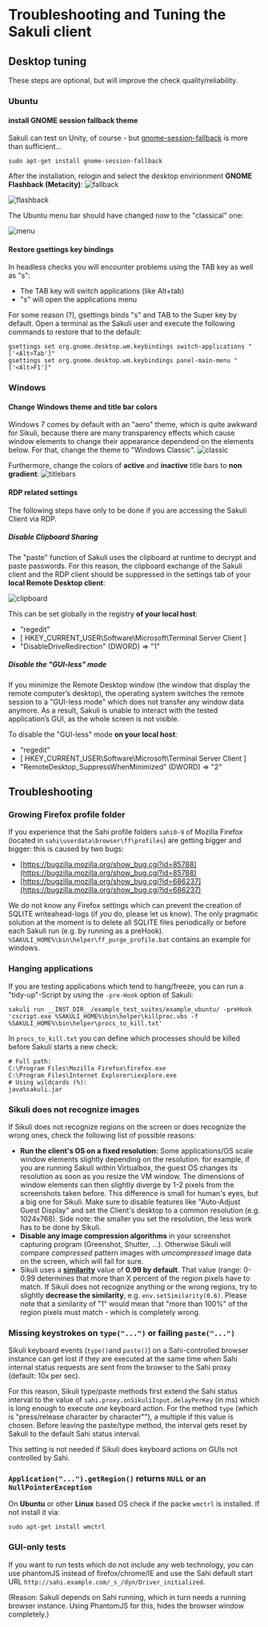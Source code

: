 

# Troubleshooting and Tuning the Sakuli client

## Desktop tuning
These steps are optional, but will improve the check quality/reliability. 

### Ubuntu 
#### install GNOME session fallback theme
Sakuli can test on Unity, of course - but [gnome-session-fallback](https://apps.ubuntu.com/cat/applications/gnome-session-fallback/) is more than sufficient…  

 `sudo apt-get install gnome-session-fallback`

After the installation, relogin and select the desktop envirionment __GNOME Flashback (Metacity)__:
![fallback](.././docs/pics/u_theme_select.jpg)

![flashback](.././docs/pics/u_flashback.jpg)

The Ubuntu menu bar should have changed now to the "classical" one: 

![menu](.././docs/pics/u_menu.jpg)


#### Restore gsettings key bindings

In headless checks you will encounter problems using the TAB key as well as "s": 
* The TAB key will switch applications (like Alt+tab)
* "s" will open the applications menu

For some reason (?), gsettings binds "s" and TAB to the Super key by default. Open a terminal as the Sakuli user and execute the following commands to restore that to the default: 

    gsettings set org.gnome.desktop.wm.keybindings switch-applications "['<Alt>Tab']"
    gsettings set org.gnome.desktop.wm.keybindings panel-main-menu "['<Alt>F1']"


### Windows 

#### Change Windows theme and title bar colors
Windows 7 comes by default with an "aero" theme, which is quite awkward for Sikuli, because there are many transparency effects which cause window elements to change their appearance dependend on the elements below. For that, change the theme to "Windows Classic".
![classic](pics/w_classictheme.jpg)


Furthermore, change the colors of **active** and **inactive** title bars to **non gradient**: 
![titlebars](pics/w_titlebar.jpg)

#### RDP related settings
The following steps have only to be done if you are accessing the Sakuli Client via RDP. 
##### Disable Clipboard Sharing
The "paste" function of Sakuli uses the clipboard at runtime to decrypt and paste passwords. For this reason, the clipboard exchange of the Sakuli client and the RDP client should be suppressed in the settings tab of your **local Remote Desktop client**:

![clipboard](pics/w_clipboard.jpg)

This can be set globally in the registry **of your local host**: 

* "regedit"
* [ HKEY_CURRENT_USER\Software\Microsoft\Terminal Server Client ]
* "DisableDriveRedirection" (DWORD) => "1" 

 
##### Disable the "GUI-less" mode
If you minimize the Remote Desktop window (the window that display the remote computer’s desktop), the operating system switches the remote session to a "GUI-less mode" which does not transfer any window data anymore. As a result, Sakuli is unable to interact with the tested application’s GUI, as the whole screen is not visible.

To disable the "GUI-less" mode **on your local host**: 

* "regedit"
* [ HKEY_CURRENT_USER\Software\Microsoft\Terminal Server Client ]
* "RemoteDesktop_SuppressWhenMinimized" (DWORD) => "2"



## Troubleshooting

### Growing Firefox profile folder

If you experience that the Sahi profile folders `sahi0-9` of Mozilla Firefox (located in `sahi\userdata\browser\ff\profiles`) are getting bigger and bigger: this is caused by two bugs: 

* [https://bugzilla.mozilla.org/show_bug.cgi?id=85788](https://bugzilla.mozilla.org/show_bug.cgi?id=85788)
* [https://bugzilla.mozilla.org/show_bug.cgi?id=686237](https://bugzilla.mozilla.org/show_bug.cgi?id=686237)

We do not know any Firefox settings which can prevent the creation of SQLITE writeahead-logs (if *you* do, please let us know). The only pragmatic solution at the moment is to delete all SQLITE files periodically or before each Sakuli run (e.g. by running as a preHook). `%SAKULI_HOME%\bin\helper\ff_purge_profile.bat` contains an example for windows. 



### Hanging applications

If you are testing applications which tend to hang/freeze, you can run a "tidy-up"-Script by using the `-pre-Hook` option of Sakuli:   

    sakuli run __INST_DIR__/example_test_suites/example_ubuntu/ -preHook 'cscript.exe %SAKULI_HOME%\bin\helper\killproc.vbs -f %SAKULI_HOME%\bin\helper\procs_to_kill.txt'
    
In `procs_to_kill.txt` you can define which processes should be killed before Sakuli starts a new check: 

    # Full path: 
    C:\Program Files\Mozilla Firefox\firefox.exe
    C:\Program Files\Internet Explorer\iexplore.exe
    # Using wildcards (%): 
    java%sakuli.jar

### Sikuli does not recognize images

If Sikuli does not recognize regions on the screen or does recognize the wrong ones, check the following list of possible reasons: 

* **Run the client's OS on a fixed resolution:** Some applications/OS scale window elements slightly depending on the resolution. for example, if you are running Sakuli within Virtualbox, the guest OS changes its resolution as soon as you resize the VM window. The dimensions of window elements can then slightly diverge by 1-2 pixels from the screenshots taken before. This difference is small for human's eyes, but a big one for Sikuli. Make sure to disable features like "Auto-Adjust Guest Display" and set the Client's desktop to a common resolution (e.g. 1024x768). Side note: the smaller you set the resolution, the less work has to be done by Sikuli. 
* **Disable any image compression algorithms** in your screenshot capturing program (Greenshot, Shutter, …). Otherwise Sikuli will compare *compressed* pattern images with *umcompressed* image data on the screen, which will fail for sure.     
* Sikuli uses a **[similarity](http://doc.sikuli.org/region.html)** value of **0.99 by default**. That value (range: 0-0.99 determines that more than X percent of the region pixels have to match. If Sikuli does not recognize anything or the wrong regions, try to slightly **decrease the similarity**, e.g. `env.setSimilarity(0.6)`. Please note that a similarity of "1" would mean that "more than 100%" of the region pixels must match - which is completely wrong.

### Missing keystrokes on `type("...")` or failing `paste("...")`

Sikuli keyboard events (`type()`and `paste()`) on a Sahi-controlled browser instance can get lost if they are executed at the same time when Sahi internal status requests are sent from the browser to the Sahi proxy (default: 10x per sec). 

For this reason, Sikuli type/paste methods first extend the Sahi status interval to the value of `sahi.proxy.onSikuliInput.delayPerKey` (in ms) which is long enough to execute _one_ keyboard action. For the method `type` (which is "press/release character by character""), a multiple if this value is chosen. Before leaving the paste/type method, the interval gets reset by Sakuli to the default Sahi status interval.

This setting is not needed if Sikuli does keyboard actions on GUIs not controlled by Sahi.

### `Application("...").getRegion()` returns `NULL` or an `NullPointerException`
On **Ubuntu** or other **Linux** based OS check if the packe `wmctrl` is installed. If not install it via:
	
	sudo apt-get install wmctrl
	
### GUI-only tests
 
If you want to run tests which do not include any web technology, you can use phantomJS instead of firefox/chrome/IE and use  the Sahi default start URL `http://sahi.example.com/_s_/dyn/Driver_initialized`.

(Reason: Sakuli depends on Sahi running, which in turn needs a running browser instance. Using PhantomJS for this, hides the browser window completely.)
